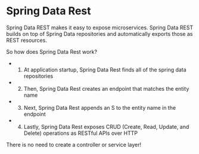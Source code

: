 # Spring Data Rest
Spring Data REST makes it easy to expose microservices. Spring Data REST builds on top of Spring Data repositories and automatically exports those as REST resources.

So how does Spring Data Rest work?

* 1. At application startup, Spring Data Rest finds all of the spring data repositories
* 2. Then, Spring Data Rest creates an endpoint that matches the entity name
* 3. Next, Spring Data Rest appends an S to the entity name in the endpoint
* 4. Lastly, Spring Data Rest exposes CRUD (Create, Read, Update, and Delete) operations as RESTful APIs over HTTP

There is no need to create a controller or service layer!
